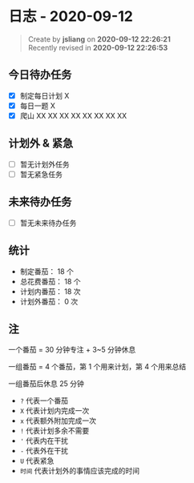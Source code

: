 日志 - 2020-09-12
===

> Create by **jsliang** on **2020-09-12 22:26:21**  
> Recently revised in **2020-09-12 22:26:53**

## 今日待办任务

* [x] 制定每日计划 X
* [x] 每日一题 X
* [x] 爬山 XX XX XX XX XX XX XX XX

## 计划外 & 紧急

* [ ] 暂无计划外任务
* [ ] 暂无紧急任务

## 未来待办任务

* [ ] 暂无未来待办任务

## 统计

* 制定番茄： 18 个
* 总花费番茄： 18 个
* 计划内番茄： 18 次
* 计划外番茄： 0 次

## 注

一个番茄 = 30 分钟专注 + 3~5 分钟休息

一组番茄 = 4 个番茄，第 1 个用来计划，第 4 个用来总结

一组番茄后休息 25 分钟

* `?` 代表一个番茄
* `X` 代表计划内完成一次
* `x` 代表额外附加完成一次
* `!` 代表计划多余不需要
* `'` 代表内在干扰
* `-` 代表外在干扰
* `U` 代表紧急
* `时间` 代表计划外的事情应该完成的时间
